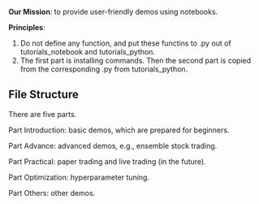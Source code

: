 **Our Mission**: to provide user-friendly demos using notebooks. 

**Principles**: 

1) Do not define any function, and put these functins to .py out of tutorials_notebook and tutorials_python.
2) The first part is installing commands. Then the second part is copied from the corresponding .py from tutorials_python.

## File Structure

There are five parts.

Part Introduction: basic demos, which are prepared for beginners.

Part Advance: advanced demos, e.g., ensemble stock trading.

Part Practical: paper trading and live trading (in the future).

Part Optimization: hyperparameter tuning.

Part Others: other demos.



